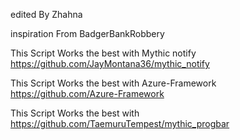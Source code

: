 edited By Zhahna

inspiration From BadgerBankRobbery

This Script Works the best with Mythic notify 
https://github.com/JayMontana36/mythic_notify 

This Script Works the best with
Azure-Framework https://github.com/Azure-Framework

This Script Works the best with
https://github.com/TaemuruTempest/mythic_progbar
